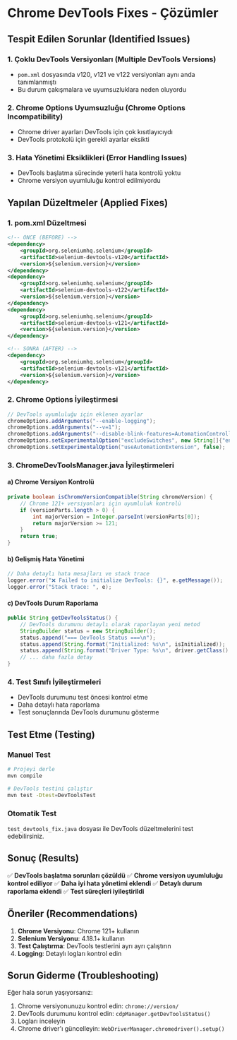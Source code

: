 # Chrome DevTools Fixes - Çözümler

## Tespit Edilen Sorunlar (Identified Issues)

### 1. **Çoklu DevTools Versiyonları (Multiple DevTools Versions)**
- `pom.xml` dosyasında v120, v121 ve v122 versiyonları aynı anda tanımlanmıştı
- Bu durum çakışmalara ve uyumsuzluklara neden oluyordu

### 2. **Chrome Options Uyumsuzluğu (Chrome Options Incompatibility)**
- Chrome driver ayarları DevTools için çok kısıtlayıcıydı
- DevTools protokolü için gerekli ayarlar eksikti

### 3. **Hata Yönetimi Eksiklikleri (Error Handling Issues)**
- DevTools başlatma sürecinde yeterli hata kontrolü yoktu
- Chrome versiyon uyumluluğu kontrol edilmiyordu

## Yapılan Düzeltmeler (Applied Fixes)

### 1. **pom.xml Düzeltmesi**
```xml
<!-- ÖNCE (BEFORE) -->
<dependency>
    <groupId>org.seleniumhq.selenium</groupId>
    <artifactId>selenium-devtools-v120</artifactId>
    <version>${selenium.version}</version>
</dependency>
<dependency>
    <groupId>org.seleniumhq.selenium</groupId>
    <artifactId>selenium-devtools-v122</artifactId>
    <version>${selenium.version}</version>
</dependency>
<dependency>
    <groupId>org.seleniumhq.selenium</groupId>
    <artifactId>selenium-devtools-v121</artifactId>
    <version>${selenium.version}</version>
</dependency>

<!-- SONRA (AFTER) -->
<dependency>
    <groupId>org.seleniumhq.selenium</groupId>
    <artifactId>selenium-devtools-v121</artifactId>
    <version>${selenium.version}</version>
</dependency>
```

### 2. **Chrome Options İyileştirmesi**
```java
// DevTools uyumluluğu için eklenen ayarlar
chromeOptions.addArguments("--enable-logging");
chromeOptions.addArguments("--v=1");
chromeOptions.addArguments("--disable-blink-features=AutomationControlled");
chromeOptions.setExperimentalOption("excludeSwitches", new String[]{"enable-automation"});
chromeOptions.setExperimentalOption("useAutomationExtension", false);
```

### 3. **ChromeDevToolsManager.java İyileştirmeleri**

#### a) Chrome Versiyon Kontrolü
```java
private boolean isChromeVersionCompatible(String chromeVersion) {
    // Chrome 121+ versiyonları için uyumluluk kontrolü
    if (versionParts.length > 0) {
        int majorVersion = Integer.parseInt(versionParts[0]);
        return majorVersion >= 121;
    }
    return true;
}
```

#### b) Gelişmiş Hata Yönetimi
```java
// Daha detaylı hata mesajları ve stack trace
logger.error("❌ Failed to initialize DevTools: {}", e.getMessage());
logger.error("Stack trace: ", e);
```

#### c) DevTools Durum Raporlama
```java
public String getDevToolsStatus() {
    // DevTools durumunu detaylı olarak raporlayan yeni metod
    StringBuilder status = new StringBuilder();
    status.append("=== DevTools Status ===\n");
    status.append(String.format("Initialized: %s\n", isInitialized));
    status.append(String.format("Driver Type: %s\n", driver.getClass().getSimpleName()));
    // ... daha fazla detay
}
```

### 4. **Test Sınıfı İyileştirmeleri**
- DevTools durumunu test öncesi kontrol etme
- Daha detaylı hata raporlama
- Test sonuçlarında DevTools durumunu gösterme

## Test Etme (Testing)

### Manuel Test
```bash
# Projeyi derle
mvn compile

# DevTools testini çalıştır
mvn test -Dtest=DevToolsTest
```

### Otomatik Test
`test_devtools_fix.java` dosyası ile DevTools düzeltmelerini test edebilirsiniz.

## Sonuç (Results)

✅ **DevTools başlatma sorunları çözüldü**
✅ **Chrome versiyon uyumluluğu kontrol ediliyor**
✅ **Daha iyi hata yönetimi eklendi**
✅ **Detaylı durum raporlama eklendi**
✅ **Test süreçleri iyileştirildi**

## Öneriler (Recommendations)

1. **Chrome Versiyonu**: Chrome 121+ kullanın
2. **Selenium Versiyonu**: 4.18.1+ kullanın
3. **Test Çalıştırma**: DevTools testlerini ayrı ayrı çalıştırın
4. **Logging**: Detaylı logları kontrol edin

## Sorun Giderme (Troubleshooting)

Eğer hala sorun yaşıyorsanız:

1. Chrome versiyonunuzu kontrol edin: `chrome://version/`
2. DevTools durumunu kontrol edin: `cdpManager.getDevToolsStatus()`
3. Logları inceleyin
4. Chrome driver'ı güncelleyin: `WebDriverManager.chromedriver().setup()`
